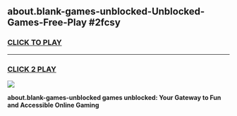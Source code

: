 
## about.blank-games-unblocked-Unblocked-Games-Free-Play #2fcsy
<h3>
<a href="https://us.freeplayer.one?title=about.blank-games-unblocked&ref=9M">CLICK TO PLAY</a></h3>
<hr>

<h3>
<a href="https://us.freeplayer.one?title=about.blank-games-unblocked&ref=9M">CLICK 2 PLAY</a>
  
</h3>

<a href="https://us.freeplayer.one?title=about.blank-games-unblocked&ref=9M"><img src="https://clearcache.store/games.png"></a>


**about.blank-games-unblocked games unblocked: Your Gateway to Fun and Accessible Online Gaming**
